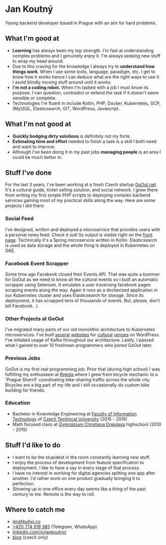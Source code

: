 # Jan Koutný
Young backend developer based in Prague with an aim for hard problems.

## What I'm good at
- **Learning** has always been my top strength. I'm fast at understanding complex problems and I genuinely enjoy it. I'm always seeking new stuff to wrap my head around.
- Due to this craving for the knowledge I always try to **understand how things work**. When I use some tools, language, paradigm, etc. I get to know how it works hence I can deduce what are the right ways to use it. I avoid blindly moving stuff around until it works.
- **I'm not a coding robot.** When I'm tasked with a job I must know its purpose. I can question, contradict or extend the task if it doesn't seem sensible or complete.
- Technologies I'm fluent in include Kotlin, PHP, Docker, Kubernetes, GCP, (My)SQL, Elasticsearch, GIT, WordPress, Javascript.

## What I'm not good at
- **Quickly bodging dirty solutions** is definitely not my forte.
- **Estimating time and effort** needed to finish a task is a skill I both need and want to improve.
- Although I've been doing it in my past jobs **managing people** is an area I could be much better in.

## Stuff I've done
For the last 3 years, I've been working at a fresh Czech startup [GoOut.net](https://goout.net/). It's a cultural guide, ticket selling solution, and social network. I grew there from writing my first simple PHP scripts to deploying complex backend services gaining most of my practical skills along the way. Here are some projects I did there:

### Social Feed
I've designed, written and deployed a microservice that provides users with a personal news feed. Check it out! Its output is visible right on the [front page](https://goout.net/). Technically it's a Spring microservice written in Kotlin. Elasticsearch is used as data storage and the whole thing is deployed in Kubernetes on GKE.

### Facebook Event Scrapper
Some time ago Facebook closed their Events API. That was quite a bummer for GoOut as we need to know all the cultural events so I built an automatic scrapper using Selenium. It emulates a user traversing facebook pages scraping events along the way. Again it runs as a dockerized application in our Kubernetes cluster and uses Elasticsearch for storage. Since its deployment, it has scrapped tens of thousands of events. But, please, don't tell Facebook. .)

### Other Projects at GoOut
I've migrated many parts of our old monolithic architecture to Kubernetes microservices. I've built [several](https://coloursselection.cz/cs/) [websites](https://mestanskabeseda.cz/) for [cultural](https://www.divadlobolkapolivky.cz/) [venues](https://palladium.pl/en/) on WordPress. I've initiated usage of Kafka throughout our architecture. Lastly, I passed what I gained to over 10 freshman programmers who joined GoOut later.

### Previous Jobs
GoOut is my first real programming job. Prior that (during high school) I was fulfilling my enthusiasm at [Rekola](https://www.rekola.cz/) where I grew from bicycle mechanic to a 'Prague Sherrif' coordinating bike-sharing traffic across the whole city. Bicycles are a big part of my life and I still occasionally do custom bike building for friends.

### Education
- Bachelor in Knwoledge Engineering at [Faculty of Information Technology](https://fit.cvut.cz/en) of [Czech Technical University](https://www.cvut.cz/en) (2015 - 2019)
- Math focused class at [Gymnázium Christiana Dopplera](https://gchd.cz/) highschool (2010 - 2015)

## Stuff I'd like to do
- I want to be the stupidest in the room constantly learning new stuff.
- I enjoy the process of development from feature specification to deployment. I like to have a say in every stage of that process.
- I have no interest in working for digital agencies spitting one app after another. I'd rather work on one product gradually bringing it to perfection.
- Showing up in one office every day seems like a thing of the past century to me. Remote is the way to roll.

## Where to catch me
- [jen@buhvi.co](mailto:jen@buhvi.co)
- [+420 774 619 385](tel:+420774619385) (Telegram, WhatsApp)
- [linkedin.com/in/jankoutny/](https://www.linkedin.com/in/jankoutny/)
- [blog](https://zadnyspe.ch) (czech only)
